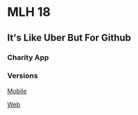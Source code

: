 # MLH 18

## It's Like Uber But For Github

### Charity App
  

### Versions

[Mobile](Mobile/README.md)

[Web](Web/README.md) 

   